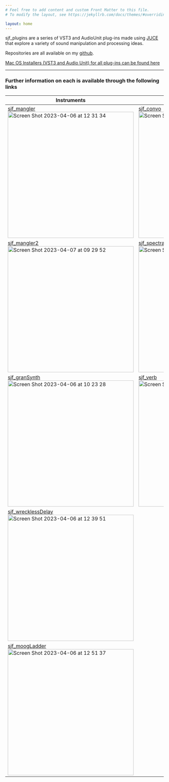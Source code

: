 ```yaml
---
# Feel free to add content and custom Front Matter to this file.
# To modify the layout, see https://jekyllrb.com/docs/themes/#overriding-theme-defaults

layout: home
---
```


sjf_plugins are a series of VST3 and AudioUnit plug-ins made using [JUCE](https://juce.com/) that explore a variety of sound manipulation and processing ideas. 

Repositories are all available on my [github](https://github.com/simohnf?tab=repositories).

[Mac OS Installers (VST3 and Audio Unit) for all plug-ins can be found here](https://drive.google.com/drive/folders/1piEnl876RCiykb0to32ifza1FNUnVpKk?usp=sharing)

---

### Further information on each is available through the following links


Instruments               | Effects               
--------------------- | --------------------- 
[sjf_mangler](/plug-ins/sjf_mangler/)  <br>[<img width="400" alt="Screen Shot 2023-04-06 at 12 31 34" src="https://user-images.githubusercontent.com/12850558/230364601-a87b34b5-8e3a-4db9-b677-1b04cfa8411b.png">](/plug-ins/sjf_mangler/)                 |  [sjf_convo](/plug-ins/sjf_convo/) <br> [<img width="400" alt="Screen Shot 2023-04-28 at 09 44 11" src="https://user-images.githubusercontent.com/12850558/235100836-e2efa1fc-10b8-4c5a-b70d-19d92d01397e.png">](/plug-ins/sjf_convo/)          
[sjf_mangler2](/plug-ins/sjf_mangler2/)<br>[<img width="400" alt="Screen Shot 2023-04-07 at 09 29 52" src="https://user-images.githubusercontent.com/12850558/230573405-45e877fa-a7f7-4dd2-87c6-d462deee9399.png">](/plug-ins/sjf_mangler2/) | [sjf_spectralProcessor](/plug-ins/sjf_spectralProcessor/)<br> [<img width="400" alt="Screen Shot 2023-04-06 at 13 46 20" src="https://user-images.githubusercontent.com/12850558/230382693-e42f22fa-82cd-414d-ad8a-54456e62c52c.png">](/plug-ins/sjf_spectralProcessor/) 
[sjf_granSynth](/plug-ins/sjf_granSynth/)<br>[<img width="400" alt="Screen Shot 2023-04-06 at 10 23 28" src="https://user-images.githubusercontent.com/12850558/230367261-063c02da-9d4b-4e89-8d40-2b4df72ec534.png">](/plug-ins/sjf_granSynth/) | [sjf_verb](/plug-ins/sjf_verb/) <br>[<img width="400" alt="Screen Shot 2023-04-06 at 12 38 30" src="https://user-images.githubusercontent.com/12850558/230365942-f94128f9-32ae-4d48-92de-47f7e8015ffc.png">](/plug-ins/sjf_verb/) 
| [sjf_wrecklessDelay](/plug-ins/sjf_wrecklessDelay/) <br> [<img width="400" alt="Screen Shot 2023-04-06 at 12 39 51" src="https://user-images.githubusercontent.com/12850558/230366209-76841986-428c-4ed9-987a-16a6ea09bb3f.png">](/plug-ins/sjf_wrecklessDelay/) 
| [sjf_moogLadder](/plug-ins/sjf_moogLadder/) <br> [<img width="400" alt="Screen Shot 2023-04-06 at 12 51 37" src="https://user-images.githubusercontent.com/12850558/230369629-be0ecc8a-e1bd-495b-9b04-94d4cb9760fd.png">](/plug-ins/sjf_moogLadder/)     




